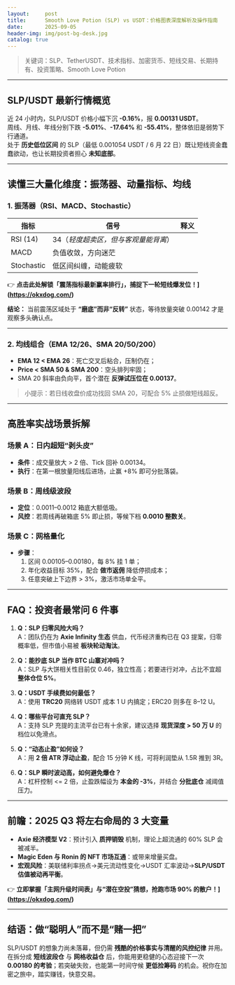 ```yaml
---
layout:     post
title:      Smooth Love Potion (SLP) vs USDT：价格图表深度解析及操作指南
date:       2025-09-05
header-img: img/post-bg-desk.jpg
catalog: true
---
```


> 关键词：SLP、TetherUSDT、技术指标、加密货币、短线交易、长期持有、投资策略、Smooth Love Potion

---

## SLP/USDT 最新行情概览

近 24 小时内，SLP/USDT 价格小幅下沉 **-0.16%**，报 **0.00131 USDT**。  
周线、月线、年线分别下跌 **-5.01%**、**-17.64%** 和 **-55.41%**，整体依旧是弱势下行通道。  
处于 **历史低位区间** 的 SLP（最低 0.001054 USDT / 6 月 22 日）既让短线资金蠢蠢欲动，也让长期投资者担心 **未知底部**。

---

## 读懂三大量化维度：振荡器、动量指标、均线

### 1. 振荡器（RSI、MACD、Stochastic）

| 指标 | 信号 | 释义 |
|------|------|------|
| RSI (14) | 34（*轻度超卖区，但与客观量能背离*） |
| MACD | 负值收敛，方向迷茫 |
| Stochastic | 低区间纠缠，动能疲软 |

👉 **点击此处解锁「震荡指标最新赢率排行」，捕捉下一轮短线爆发位！](https://okxdog.com/)**

**结论：** 当前震荡区域处于 **“磨底”而非“反转”** 状态，等待放量突破 0.00142 才是观察多头确认点。

---

### 2. 均线组合（EMA 12/26、SMA 20/50/200）

- **EMA 12 < EMA 26**：死亡交叉后粘合，压制仍在；
- **Price < SMA 50 & SMA 200**：空头排列牢固；
- SMA 20 斜率由负向平，首个潜在 **反弹试压位在 0.00137**。

> 小提示：若日线收盘价成功找回 SMA 20，可配合 5% 止损做短线超反。

---

## 高胜率实战场景拆解

### 场景 A：日内超短“剥头皮”  
- **条件**：成交量放大 > 2 倍、Tick 回补 0.00134。  
- **执行**：在第一根放量阳线后进场，止赢 +8% 即可分批落袋。  

### 场景 B：周线级波段  
- **定位**：0.0011–0.0012 箱底大额低吸。  
- **风控**：若周线再破箱底 5% 即止损，等候下档 **0.0010 整数关**。  

### 场景 C：网格量化  
- **步骤**：  
  1. 区间 0.00105–0.00180，每 8% 挂 1 单；  
  2. 年化收益目标 35%，配合 **做市返佣** 降低停损成本；  
  3. 任意突破上下边界 > 3%，激活市场单全平。  

---

## FAQ：投资者最常问 6 件事

1. **Q：SLP 归零风险大吗？**  
   A：团队仍在为 **Axie Infinity 生态** 供血，代币经济重构已在 Q3 提案，归零概率低，但市值小易被 **板块轮动淘汰**。

2. **Q：能抄底 SLP 当作 BTC 山寨对冲吗？**  
   A：SLP 与大饼相关性目前仅 0.46，独立性高；若要进行对冲，占比不宜超 **整体仓位 5%**。

3. **Q：USDT 手续费如何最低？**  
   A：使用 **TRC20** 网络转 USDT 成本 1 U 内搞定；ERC20 则多在 8–12 U。

4. **Q：哪些平台可直充 SLP？**  
   A：支持 SLP 充提的主流平台已有十余家，建议选择 **现货深度 > 50 万 U** 的档位以免滑点。

5. **Q：“动态止盈”如何设？**  
   A：用 **2 倍 ATR 浮动止盈**，配合 15 分钟 K 线，可将利润垫从 1.5R 推到 3R。

6. **Q：SLP 瞬时波动高，如何避免爆仓？**  
   A：杠杆控制 <= 2 倍，止盈跌幅设为 **本金的 -3%**，并结合 **分批底仓** 减阈值压力。

---

## 前瞻：2025 Q3 将左右命局的 3 大变量

- **Axie 经济模型 V2**：预计引入 **质押销毁** 机制，理论上超流通的 60% SLP 会被减半。  
- **Magic Eden 与 Ronin 的 NFT 市场互通**：或带来增量买盘。  
- **宏观风险**：美联储利率拐点→美元流动性变化→USDT 汇率波动→**SLP/USDT 估值被动再平衡**。

👉 **立即掌握「主网升级时间表」与“潜在空投”猜想，抢跑市场 90% 的散户！](https://okxdog.com/)**

---

## 结语：做“聪明人”而不是“赌一把”

SLP/USDT 的想象力尚未落幕，但仍需 **残酷的价格事实与清醒的风控纪律** 并用。  
在拆分成 **短线波段仓** 与 **网格收益仓** 后，你能用更稳健的心态迎接下一次 **0.00180 的考验**；若突破失败，也能第一时间守候 **更低捡筹码** 的机会。祝你在加密之旅中，踏实赚钱，快意交易。
